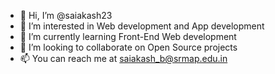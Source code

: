 - 👋 Hi, I’m @saiakash23
- 👀 I’m interested in Web development and App development
- 🌱 I’m currently learning Front-End Web development
- 💞️ I’m looking to collaborate on Open Source projects
- 📫 You can reach me at saiakash_b@srmap.edu.in 

<!---
saiakash23/saiakash23 is a ✨ special ✨ repository because its `README.md` (this file) appears on your GitHub profile.
You can click the Preview link to take a look at your changes.
--->
